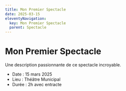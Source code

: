```yaml
---
title: Mon Premier Spectacle
date: 2025-03-15
eleventyNavigation:
  key: Mon Premier Spectacle
  parent: Spectacle
---
```


# Mon Premier Spectacle

Une description passionnante de ce spectacle incroyable.

- Date : 15 mars 2025
- Lieu : Théâtre Municipal
- Durée : 2h avec entracte

